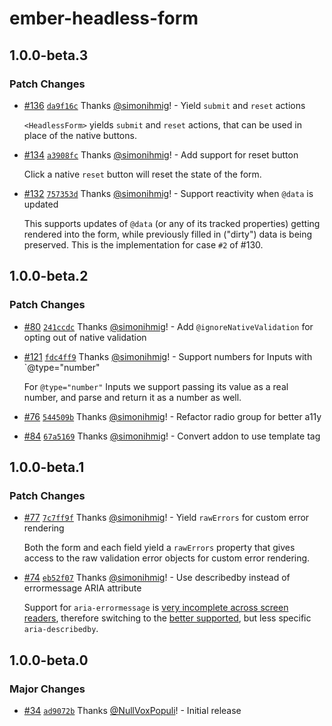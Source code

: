 # ember-headless-form

## 1.0.0-beta.3

### Patch Changes

- [#136](https://github.com/CrowdStrike/ember-headless-form/pull/136) [`da9f16c`](https://github.com/CrowdStrike/ember-headless-form/commit/da9f16c5165c98c70f3f5caf0042aa162fb435bc) Thanks [@simonihmig](https://github.com/simonihmig)! - Yield `submit` and `reset` actions

  `<HeadlessForm>` yields `submit` and `reset` actions, that can be used in place of the native buttons.

- [#134](https://github.com/CrowdStrike/ember-headless-form/pull/134) [`a3908fc`](https://github.com/CrowdStrike/ember-headless-form/commit/a3908fcf51dc1caa955a355c3e8e2a23d2cc341c) Thanks [@simonihmig](https://github.com/simonihmig)! - Add support for reset button

  Click a native `reset` button will reset the state of the form.

- [#132](https://github.com/CrowdStrike/ember-headless-form/pull/132) [`757353d`](https://github.com/CrowdStrike/ember-headless-form/commit/757353de0015e3d10db771dfe41bd366f3a284c7) Thanks [@simonihmig](https://github.com/simonihmig)! - Support reactivity when `@data` is updated

  This supports updates of `@data` (or any of its tracked properties) getting rendered into the form, while previously filled in ("dirty") data is being preserved. This is the implementation for case `#2` of #130.

## 1.0.0-beta.2

### Patch Changes

- [#80](https://github.com/CrowdStrike/ember-headless-form/pull/80) [`241ccdc`](https://github.com/CrowdStrike/ember-headless-form/commit/241ccdcedaf52d8af8b3f366b61d3055e9e38fc9) Thanks [@simonihmig](https://github.com/simonihmig)! - Add `@ignoreNativeValidation` for opting out of native validation

- [#121](https://github.com/CrowdStrike/ember-headless-form/pull/121) [`fdc4ff9`](https://github.com/CrowdStrike/ember-headless-form/commit/fdc4ff9fd8a2ba00c1f2f1fe04ece8f83ffe97b3) Thanks [@simonihmig](https://github.com/simonihmig)! - Support numbers for Inputs with `@type="number"

  For `@type="number"` Inputs we support passing its value as a real number, and parse and return it as a number as well.

- [#76](https://github.com/CrowdStrike/ember-headless-form/pull/76) [`544509b`](https://github.com/CrowdStrike/ember-headless-form/commit/544509b256fb171e62cc74b2cba2b2f32faa6f35) Thanks [@simonihmig](https://github.com/simonihmig)! - Refactor radio group for better a11y

- [#84](https://github.com/CrowdStrike/ember-headless-form/pull/84) [`67a5169`](https://github.com/CrowdStrike/ember-headless-form/commit/67a5169eb11552d7db9eb1f2553f59dfaad9aa65) Thanks [@simonihmig](https://github.com/simonihmig)! - Convert addon to use template tag

## 1.0.0-beta.1

### Patch Changes

- [#77](https://github.com/CrowdStrike/ember-headless-form/pull/77) [`7c7ff9f`](https://github.com/CrowdStrike/ember-headless-form/commit/7c7ff9f47a24eeddd9ac8f9a4c2643eb5e500582) Thanks [@simonihmig](https://github.com/simonihmig)! - Yield `rawErrors` for custom error rendering

  Both the form and each field yield a `rawErrors` property that gives access to the raw validation error objects for custom error rendering.

- [#74](https://github.com/CrowdStrike/ember-headless-form/pull/74) [`eb52f07`](https://github.com/CrowdStrike/ember-headless-form/commit/eb52f0756ed85b34943737248ee0dc569b5408f1) Thanks [@simonihmig](https://github.com/simonihmig)! - Use describedby instead of errormessage ARIA attribute

  Support for `aria-errormessage` is [very incomplete across screen readers](https://a11ysupport.io/tech/aria/aria-errormessage_attribute), therefore switching to the [better supported](https://a11ysupport.io/tech/aria/aria-describedby_attribute), but less specific `aria-describedby`.

## 1.0.0-beta.0

### Major Changes

- [#34](https://github.com/CrowdStrike/ember-headless-form/pull/34) [`ad9072b`](https://github.com/CrowdStrike/ember-headless-form/commit/ad9072bd02cb38a75a1d05efdfefb88dc827cade) Thanks [@NullVoxPopuli](https://github.com/NullVoxPopuli)! - Initial release
